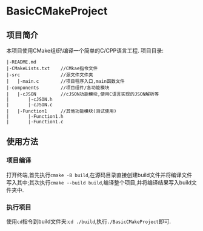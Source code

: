 # BasicCMakeProject
## 项目简介
本项目使用CMake组织\编译一个简单的C/CPP语言工程.
项目目录:
```
|-README.md
|-CMakeLists.txt    //CMkae指令文件
|-src               //源文件文件夹
|   |-main.c        //项目程序入口,main函数文件
|-components        //项目组件/各功能模块
|   |-cJSON         //cJSON功能模块,使用C语言实现的JSON解析等
|       |-cJSON.h
|       |-cJSON.c
|   |-Function1     //其他功能模块(测试使用)
|       |-Function1.h
|       |-Function1.c

```
## 使用方法
### 项目编译
打开终端,首先执行`cmake -B build`,在源码目录直接创建build文件并将编译文件写入其中;其次执行`cmake --build build`,编译整个项目,并将编译结果写入build文件夹中.
### 执行项目
使用`cd`指令到build文件夹:`cd ./build`,执行`./BasicCMakeProject`即可.



